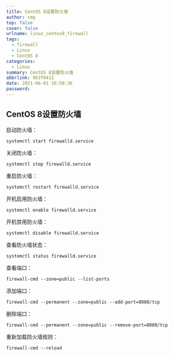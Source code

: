 ```yaml
---
title: CentOS 8设置防火墙
author: cmg
top: false
cover: false
urlname: linux_centos8_firewall
tags:
  - firewall
  - Linux
  - CentOS 8
categories:
  - Linux
summary: CentOS 8设置防火墙
abbrlink: 9b3f6412
date: 2021-06-01 16:50:36
password:
---
```


## CentOS 8设置防火墙

启动防火墙：

```shell
systemctl start firewalld.service
```

关闭防火墙：

```shell
systemctl stop firewalld.service
```

重启防火墙：

```shell
systemctl restart firewalld.service
```

开机启用防火墙：

```shell
systemctl enable firewalld.service
```

开机禁用防火墙：

```shell
systemctl disable firewalld.service
```

查看防火墙状态：

```shell
systemctl status firewalld.service
```

查看端口：

```shell
firewall-cmd --zone=public --list-ports
```

添加端口：

```shell
firewall-cmd --permanent --zone=public --add-port=8080/tcp
```

删除端口：

```shell
firewall-cmd --permanent --zone=public --remove-port=8080/tcp
```

重新加载防火墙规则：

```shell
firewall-cmd --reload
```

